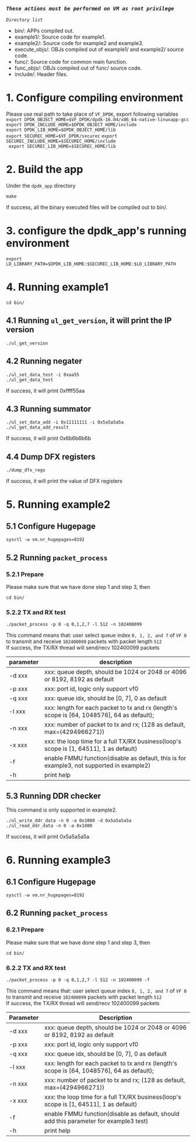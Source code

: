 ### *`These actions must be performed on VM as root privilege`* ###
*`Directory list`*

* bin/: APPs compiled out.
* example1/: Source code for example1.  
* example2/: Source code for example2 and example3.
* execute_objs/: OBJs compiled out of example1/ and example2/ source code.
* func/: Source code for common main function.
* func_objs/: OBJs compiled out of func/ source code.
* include/: Header files.

# 1. Configure compiling environment 
Please use real path to take place of `VF_DPDK`, export following variables	
`export DPDK_OBJECT_HOME=$VF_DPDK/dpdk-16.04/x86_64-native-linuxapp-gcc`    
`export DPDK_INCLUDE_HOME=$DPDK_OBJECT_HOME/include`  
`export DPDK_LIB_HOME=$DPDK_OBJECT_HOME/lib`  
`export SECUREC_HOME=$VF_DPDK/securec`
`export SECUREC_INCLUDE_HOME=$SECUREC_HOME/include`  
` export SECUREC_LIB_HOME=$SECUREC_HOME/lib`

# 2. Build the app
Under the `dpdk_app` directory  

`make`

If success, all the binary executed files will be compiled out to bin/.

# 3. configure the dpdk_app's running environment

`export LD_LIBRARY_PATH=$DPDK_LIB_HOME:$SECUREC_LIB_HOME:$LD_LIBRARY_PATH`

# 4. Running example1

`cd bin/`

## 4.1 Running `ul_get_version`, it will print the IP version
`./ul_get_version`

## 4.2 Running negater

`./ul_set_data_test -i 0xaa55`  
`./ul_get_data_test`

If success, it will print 0xffff55aa

## 4.3 Running summator

`./ul_set_data_add -i 0x11111111 -i 0x5a5a5a5a`  
`./ul_get_data_add_result`  

If success, it will print 0x6b6b6b6b

## 4.4 Dump DFX registers

`./dump_dfx_regs`  

If success, it will print the value of DFX registers

# 5. Running example2
## 5.1 Configure Hugepage

`sysctl -w vm.nr_hugepages=8192`

## 5.2 Running `packet_process`
### 5.2.1 Prepare
Please make sure that we have done step 1 and step 3, then  

`cd bin/`  

### 5.2.2 TX and RX test

`./packet_process -p 0 -q 0,1,2,7 -l 512 -n 102400099`  

This command means that: user select queue index `0, 1, 2, and 7` of `VF 0` to transmit and receive `102400099` packets with packet length `512`  
If success, the TX/RX thread will send/recv 102400099 packets  

|parameter|description|
|-------|-------|
|-d xxx |xxx: queue depth, should be 1024 or 2048 or 4096 or 8192, 8192 as default|
|-p xxx |xxx: port id, logic only support vf0|
|-q xxx |xxx: queue idx, should be [0, 7], 0 as default|
|-l xxx |xxx: length for each packet to tx and rx (length's scope is [64, 1048576], 64 as default);|
|-n xxx |xxx: number of packet to tx and rx; (128 as default, max=(4294966271))|
|-x xxx |xxx: the loop time for a full TX/RX business(loop's scope is [1, 64511], 1 as default)|
|-f     |enable FMMU function(disable as default, this is for example3, not supported in example2)|
|-h     |print help|

## 5.3 Running DDR checker
This command is only supported in example2.

`./ul_write_ddr_data -n 0 -a 0x1000 -d 0x5a5a5a5a`  
`./ul_read_ddr_data -n 0 -a 0x1000`  
  
If success, it will print 0x5a5a5a5a

# 6. Running example3
## 6.1 Configure Hugepage

`sysctl -w vm.nr_hugepages=8192`  

## 6.2 Running `packet_process`
### 6.2.1 Prepare
Please make sure that we have done step 1 and step 3, then  

`cd bin/`  

### 6.2.2 TX and RX test

`./packet_process -p 0 -q 0,1,2,7 -l 512 -n 102400099 -f`  
  
This command means that: user select queue index `0, 1, 2, and 7` of `VF 0` to transmit and receive `102400099` packets with packet length `512`  
If success, the TX/RX thread will send/recv 102400099 packets  

|Parameter|Description|
|-------|-------|
|-d xxx |xxx: queue depth, should be 1024 or 2048 or 4096 or 8192, 8192 as default|
|-p xxx |xxx: port id, logic only support vf0|
|-q xxx |xxx: queue idx, should be [0, 7], 0 as default|
|-l xxx |xxx: length for each packet to tx and rx (length's scope is [64, 1048576], 64 as default);|
|-n xxx |xxx: number of packet to tx and rx; (128 as default, max=(4294966271))|
|-x xxx |xxx: the loop time for a full TX/RX business(loop's scope is [1, 64511], 1 as default)|
|-f     |enable FMMU function(disable as default, should add this parameter for example3 test)|
|-h     |print help|